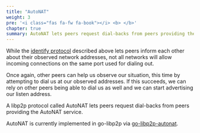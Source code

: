 ```yaml
---
title: "AutoNAT"
weight: 3
pre: '<i class="fas fa-fw fa-book"></i> <b> </b>'
chapter: true
summary: AutoNAT lets peers request dial-backs from peers providing the AutoNAT service.
---
```


While the [identify protocol][spec_identify] described above lets peers inform each other about their observed network addresses, not all networks will allow incoming connections on the same port used for dialing out.

Once again, other peers can help us observe our situation, this time by attempting to dial us at our observed addresses. If this succeeds, we can rely on other peers being able to dial us as well and we can start advertising our listen address.

A libp2p protocol called AutoNAT lets peers request dial-backs from peers providing the AutoNAT service.

<!-- ADD NOTICE -->
AutoNAT is currently implemented in go-libp2p via [go-libp2p-autonat](https://github.com/libp2p/go-libp2p/tree/master/p2p/host/autonat).


[spec_identify]: https://github.com/libp2p/specs/tree/master/identify
